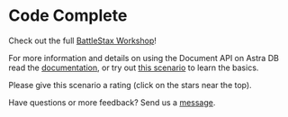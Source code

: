 # Code Complete

Check out the full [BattleStax Workshop](https://github.com/DataStax-Academy/battlestax/)!

For more information and details on using the Document API on Astra DB read the [documentation](https://docs.astra.datastax.com/docs/document-api), or try out [this scenario](https://www.datastax.com/dev/scenario/stargate-document-api-astra) to learn the basics.

Please give this scenario a rating (click on the stars near the top).

Have questions or more feedback? Send us a [message](mailto:developer@datastax.com).
